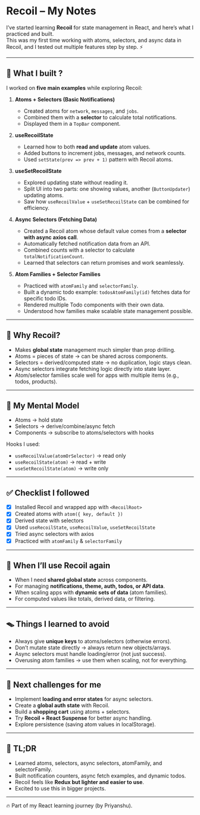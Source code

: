 # Recoil – My Notes  

I’ve started learning **Recoil** for state management in React, and here’s what I practiced and built.  
This was my first time working with atoms, selectors, and async data in Recoil, and I tested out multiple features step by step. ⚡  

---

## 🎯 What I built ?
I worked on **five main examples** while exploring Recoil:  

1. **Atoms + Selectors (Basic Notifications)**  
   - Created atoms for `network`, `messages`, and `jobs`.  
   - Combined them with a **selector** to calculate total notifications.  
   - Displayed them in a `TopBar` component.  

2. **useRecoilState**  
   - Learned how to both **read and update** atom values.  
   - Added buttons to increment jobs, messages, and network counts.  
   - Used `setState(prev => prev + 1)` pattern with Recoil atoms.  

3. **useSetRecoilState**  
   - Explored updating state without reading it.  
   - Split UI into two parts: one showing values, another (`ButtonUpdater`) updating atoms.  
   - Saw how `useRecoilValue` + `useSetRecoilState` can be combined for efficiency.  

4. **Async Selectors (Fetching Data)**  
   - Created a Recoil atom whose default value comes from a **selector with async axios call**.  
   - Automatically fetched notification data from an API.  
   - Combined counts with a selector to calculate `totalNotificationCount`.  
   - Learned that selectors can return promises and work seamlessly.  

5. **Atom Families + Selector Families**  
   - Practiced with `atomFamily` and `selectorFamily`.  
   - Built a dynamic todo example: `todosAtomFamily(id)` fetches data for specific todo IDs.  
   - Rendered multiple Todo components with their own data.  
   - Understood how families make scalable state management possible.  

---

## 🧠 Why Recoil?  
- Makes **global state** management much simpler than prop drilling.  
- Atoms = pieces of state → can be shared across components.  
- Selectors = derived/computed state → no duplication, logic stays clean.  
- Async selectors integrate fetching logic directly into state layer.  
- Atom/selector families scale well for apps with multiple items (e.g., todos, products).  

---

## 🔩 My Mental Model  
- Atoms → hold state
- Selectors → derive/combine/async fetch
- Components → subscribe to atoms/selectors with hooks


Hooks I used:  
- `useRecoilValue(atomOrSelector)` → read only  
- `useRecoilState(atom)` → read + write  
- `useSetRecoilState(atom)` → write only  

---

## ✅ Checklist I followed  
- [x] Installed Recoil and wrapped app with `<RecoilRoot>`  
- [x] Created atoms with `atom({ key, default })`  
- [x] Derived state with selectors  
- [x] Used `useRecoilState`, `useRecoilValue`, `useSetRecoilState`  
- [x] Tried async selectors with axios  
- [x] Practiced with `atomFamily` & `selectorFamily`  

---

## 🧭 When I’ll use Recoil again  
- When I need **shared global state** across components.  
- For managing **notifications, theme, auth, todos, or API data**.  
- When scaling apps with **dynamic sets of data** (atom families).  
- For computed values like totals, derived data, or filtering.  

---

## 🪤 Things I learned to avoid  
- Always give **unique keys** to atoms/selectors (otherwise errors).  
- Don’t mutate state directly → always return new objects/arrays.  
- Async selectors must handle loading/error (not just success).  
- Overusing atom families → use them when scaling, not for everything.  

---

## 🧪 Next challenges for me  
- Implement **loading and error states** for async selectors.  
- Create a **global auth state** with Recoil.  
- Build a **shopping cart** using atoms + selectors.  
- Try **Recoil + React Suspense** for better async handling.  
- Explore persistence (saving atom values in localStorage).  

---

## 📝 TL;DR  
- Learned atoms, selectors, async selectors, atomFamily, and selectorFamily.  
- Built notification counters, async fetch examples, and dynamic todos.  
- Recoil feels like **Redux but lighter and easier to use**.  
- Excited to use this in bigger projects.  

---

🔥 Part of my React learning journey (by Priyanshu).  


